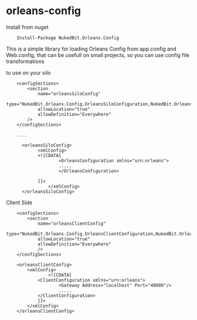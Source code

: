 # orleans-config

Install from nuget

        Install-Package NukedBit.Orleans.Config 

This is a simple library for loading Orleans Config from app.config and Web.config, that can be usefull on small projects, so you can use config file transformations

to use on your silo

        <configSections>
            <section
                name="orleansSiloConfig"
                type="NukedBit.Orleans.Config.OrleansSiloConfiguration,NukedBit.Orleans.Config"
                allowLocation="true"
                allowDefinition="Everywhere"
            /> 
        </configSections>
        
        ....
        
          <orleansSiloConfig>
                <xmlConfig>
                <![CDATA[
                        <OrleansConfiguration xmlns="urn:orleans">
                        .....
                        </OrleansConfiguration>      

                ]]>
                    </xmlConfig>
          </orleansSiloConfig>  
          
Client Side

        <configSections> 
            <section
                name="orleansClientConfig"
                type="NukedBit.Orleans.Config.OrleansClientConfiguration,NukedBit.Orleans.Config"
                allowLocation="true"
                allowDefinition="Everywhere"
                />
        </configSections>
                
        <orleansClientConfig>
            <xmlConfig>
                    <![CDATA[
                <ClientConfiguration xmlns="urn:orleans">
                        <Gateway Address="localhost" Port="40000"/> 
                        .....
                </ClientConfiguration>
                ]]>
            </xmlConfig>
        </orleansClientConfig>        
          
                                
